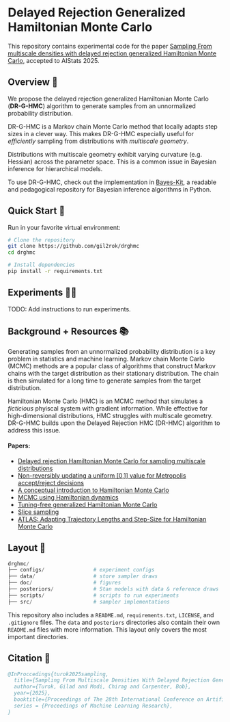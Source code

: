 # Delayed Rejection Generalized Hamiltonian Monte Carlo

This repository contains experimental code for the paper [Sampling From multiscale densities with delayed rejection generalized Hamiltonian Monte Carlo](https://arxiv.org/abs/2406.02741), accepted to AIStats 2025.

## Overview :telescope:

We propose the delayed rejection generalized Hamiltonian Monte Carlo (**DR-G-HMC**) algorithm to generate samples from an unnormalized probability distribution.

DR-G-HMC is a Markov chain Monte Carlo method that locally adapts step sizes in a clever way. This makes DR-G-HMC especially useful for *efficiently* sampling from distributions with *multiscale geometry*.

Distributions with multiscale geometry exhibit varying curvature (e.g. Hessian) across the parameter space. This is a common issue in Bayesian inference for hierarchical models.

To use DR-G-HMC, check out the implementation in [Bayes-Kit](https://github.com/flatironinstitute/bayes-kit/blob/main/bayes_kit/drghmc.py), a readable and pedagogical repository for Bayesian inference algorithms in Python.

## Quick Start :rocket:

Run in your favorite virtual environment:

```bash
# Clone the repository
git clone https://github.com/gil2rok/drghmc
cd drghmc

# Install dependencies
pip install -r requirements.txt
```

## Experiments :scientist:

TODO: Add instructions to run experiments.

## Background + Resources :books:

Generating samples from an unnormalized probability distribution is a key problem in statistics and machine learning. Markov chain Monte Carlo (MCMC) methods are a popular class of algorithms that construct Markov chains with the target distribution as their stationary distribution. The chain is then simulated for a long time to generate samples from the target distribution.

Hamiltonian Monte Carlo (HMC) is an MCMC method that simulates a *ficticious* phyiscal system with gradient information. While effective for high-dimensional distributions, HMC struggles with multiscale geometry. DR-G-HMC builds upon the Delayed Rejection HMC (DR-HMC) algorithm to address this issue.

#### Papers:
- [Delayed rejection Hamiltonian Monte Carlo for sampling multiscale distributions](https://arxiv.org/abs/2110.00610)
- [Non-reversibly updating a uniform [0,1] value for Metropolis accept/reject decisions](https://arxiv.org/abs/2001.11950)
- [A conceptual introduction to Hamiltonian Monte Carlo](https://arxiv.org/pdf/1701.02434.pdf)
- [MCMC using Hamiltonian dynamics](https://arxiv.org/pdf/1206.1901.pdf)
- [Tuning-free generalized Hamiltonian Monte Carlo](https://proceedings.mlr.press/v151/hoffman22a/hoffman22a.pdf)
- [Slice sampling](https://arxiv.org/abs/physics/0009028)
- [ATLAS: Adapting Trajectory Lengths and Step-Size for Hamiltonian Monte Carlo](https://arxiv.org/abs/2410.21587)

## Layout :open_file_folder:

```python
drghmc/
├── configs/                # experiment configs
├── data/                   # store sampler draws
├── doc/                    # figures
├── posteriors/             # Stan models with data & reference draws
├── scripts/                # scripts to run experiments
├── src/                    # sampler implementations
```

This repository also includes a `README.md`, `requirements.txt`, `LICENSE`, and `.gitignore` files. The `data` and `posteriors` directories also contain their own `README.md` files with more information. This layout only covers the most important directories.

## Citation :scroll:

```bibtex
@InProccedings{turok2025sampling,
  title={Sampling From Multiscale Densities With Delayed Rejection Generalized Hamiltonian Monte Carlo},
  author={Turok, Gilad and Modi, Chirag and Carpenter, Bob},
  year={2025},
  booktitle={Proceedings of The 28th International Conference on Artificial Intelligence and Statistics},
  series = {Proceedings of Machine Learning Research},
}
```